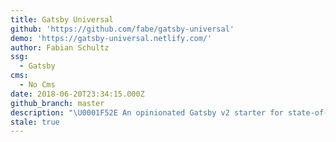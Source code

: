 ```yaml
---
title: Gatsby Universal
github: 'https://github.com/fabe/gatsby-universal'
demo: 'https://gatsby-universal.netlify.com/'
author: Fabian Schultz
ssg:
  - Gatsby
cms:
  - No Cms
date: 2018-06-20T23:34:15.000Z
github_branch: master
description: "\U0001F52E An opinionated Gatsby v2 starter for state-of-the-art marketing sites."
stale: true
---
```

